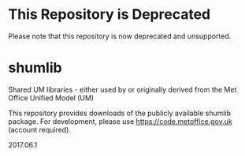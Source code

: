 # This Repository is Deprecated
Please note that this repository is now deprecated and unsupported.

# shumlib
Shared UM libraries - either used by or originally derived from the Met Office Unified Model (UM)

This repository provides downloads of the publicly available shumlib package. For development, please use https://code.metoffice.gov.uk (account required).

2017.06.1
